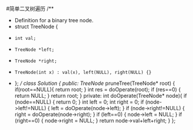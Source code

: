 #简单二叉树遍历
/**
 * Definition for a binary tree node.
 * struct TreeNode {
 *     int val;
 *     TreeNode *left;
 *     TreeNode *right;
 *     TreeNode(int x) : val(x), left(NULL), right(NULL) {}
 * };
 */
class Solution {
public:
    TreeNode* pruneTree(TreeNode* root) {
        if(root==NULL){
            return root;
        }
        int res = doOperate(root);
        if (res==0) {
            return NULL;
        }
        return root;
    }
private:
    int doOperate(TreeNode* node){
        if (node==NULL) {
            return 0;
        }
        int left = 0;
        int right = 0;
        if (node->left!=NULL) {
            left = doOperate(node->left);
        }
        if (node->right!=NULL) {
            right = doOperate(node->right);
        }
        if (left==0) {
            node->left = NULL;
        }
        if (right==0) {
            node->right = NULL;
        }
        return node->val+left+right;
    }
};
